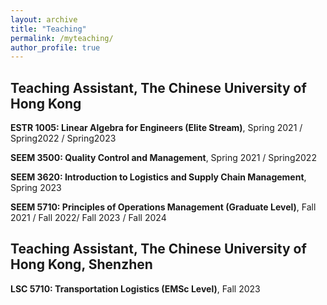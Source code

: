 ```yaml
---
layout: archive
title: "Teaching"
permalink: /myteaching/
author_profile: true
---
```


Teaching Assistant, The Chinese University of Hong Kong
-
**ESTR 1005: Linear Algebra for Engineers (Elite Stream)**,	Spring 2021 / Spring2022 / Spring2023

**SEEM 3500: Quality Control and Management**,	Spring 2021 / Spring2022

**SEEM 3620: Introduction to Logistics and Supply Chain Management**,	Spring 2023

**SEEM 5710: Principles of Operations Management (Graduate Level)**,	Fall 2021 / Fall 2022/ Fall 2023 / Fall 2024


Teaching Assistant, The Chinese University of Hong Kong, Shenzhen
-
**LSC 5710: Transportation Logistics (EMSc Level)**, Fall	2023

